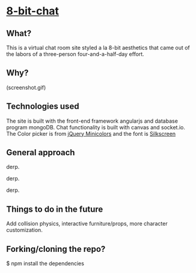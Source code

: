 # [8-bit-chat](http://eightbitchat.herokuapp.com/)

## What?
This is a virtual chat room site styled a la 8-bit aesthetics that came out of the labors of a three-person four-and-a-half-day effort.

## Why?
(screenshot.gif)

## Technologies used
The site is built with the front-end framework angularjs and database program mongoDB. Chat functionality is built with canvas and socket.io. The Color picker is from [jQuery Minicolors](https://kaihenzler.github.io/angular-minicolors/) and the font is [Silkscreen]( http://kottke.org/plus/type/silkscreen/)

## General approach
derp.

derp.

derp.


## Things to do in the future
Add collision physics, interactive furniture/props, more character customization.

## Forking/cloning the repo?
$ npm install the dependencies
